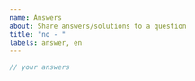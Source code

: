 ```yaml
---
name: Answers
about: Share answers/solutions to a question
title: "no - "
labels: answer, en
---
```


<!--
Notes: 

🎉 Congrats on solving the challenge and we are happy to see you'd like to share your solutions!

However, due to the incresing number of users, the issue pool would be filled by answers very quickly.

Before you submit your solutions, please kindly search for similar solutions that may already be posted. You can "thumb up" on them or leave your comments on that issue. If you think you have a different solution, do not hesitate to create the issue and share it with others. Sharing some ideas or thoughts about how to solve this problem is greatly welcome!

Thanks!
-->

```ts
// your answers
```
